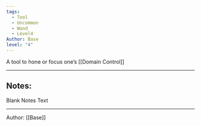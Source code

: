 ```yaml
---
tags:
  - Tool
  - Uncommon
  - Wand
  - Level4
Author: Base
level: "4"
---
```

A tool to hone or focus one’s [[Domain Control]]
- - -
## Notes:<br>
Blank Notes Text
- - -
Author: [[Base]]
